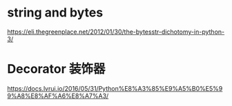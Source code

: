 


# string and bytes
https://eli.thegreenplace.net/2012/01/30/the-bytesstr-dichotomy-in-python-3/

# Decorator 装饰器
https://docs.lvrui.io/2016/05/31/Python%E8%A3%85%E9%A5%B0%E5%99%A8%E8%AF%A6%E8%A7%A3/
